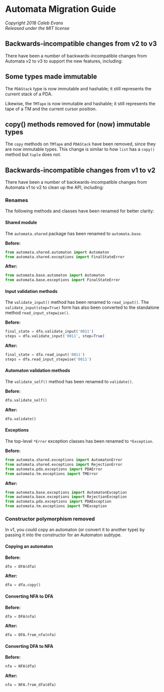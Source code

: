 # Automata Migration Guide

*Copyright 2018 Caleb Evans*  
*Released under the MIT license*

## Backwards-incompatible changes from v2 to v3

There have been a number of backwards-incompatible changes from Automata v2 to
v3 to support the new features, including:

## Some types made immutable

The `PDAStack` type is now immutable and hashable; it still represents the
current stack of a PDA.

Likewise, the `TMTape` is now immutable and hashable; it still represents the
tape of a TM and the current cursor position.

## copy() methods removed for (now) immutable types

The `copy` methods on `TMTape` and `PDAStack` have been removed, since they are
now immutable types. This change is similar to how `list` has a `copy()` method
but `tuple` does not.

## Backwards-incompatible changes from v1 to v2

There have been a number of backwards-incompatible changes from Automata v1 to
v2 to clean up the API, including:

### Renames

The following methods and classes have been renamed for better clarity:

#### Shared module

The `automata.shared` package has been renamed to `automata.base`.

**Before:**  
```python
from automata.shared.automaton import Automaton
from automata.shared.exceptions import FinalStateError
```

**After:**  
```python
from automata.base.automaton import Automaton
from automata.base.exceptions import FinalStateError
```

#### Input validation methods

The `validate_input()` method has been renamed to `read_input()`. The
`validate_input(step=True)` form has also been converted to the standalone
method `read_input_stepwise()`.

**Before:**  
```python
final_state = dfa.validate_input('0011')
steps = dfa.validate_input('0011', step=True)
```

**After:**  
```python
final_state = dfa.read_input('0011')
steps = dfa.read_input_stepwise('0011')
```

#### Automaton validation methods

The `validate_self()` method has been renamed to `validate()`.

**Before:**  
```python
dfa.validate_self()
```

**After:**  
```python
dfa.validate()
```

#### Exceptions

The top-level `*Error` exception classes has been renamed to `*Exception`.

**Before:**  
```python
from automata.shared.exceptions import AutomatonError
from automata.shared.exceptions import RejectionError
from automata.pda.exceptions import PDAError
from automata.tm.exceptions import TMError
```

**After:**  
```python
from automata.base.exceptions import AutomatonException
from automata.base.exceptions import RejectionException
from automata.pda.exceptions import PDAException
from automata.tm.exceptions import TMException
```

### Constructor polymorphism removed

In v1, you could copy an automaton (or convert it to another type) by passing it
into the constructor for an Automaton subtype.

#### Copying an automaton

**Before:**  
```python
dfa = DFA(dfa)
```

**After:**  
```python
dfa = dfa.copy()
```

#### Converting NFA to DFA

**Before:**  
```python
dfa = DFA(nfa)
```

**After:**  
```python
dfa = DFA.from_nfa(nfa)
```

#### Converting DFA to NFA

**Before:**  
```python
nfa = NFA(dfa)
```

**After:**  
```python
nfa = NFA.from_dfa(dfa)
```
